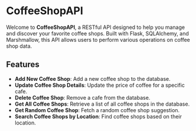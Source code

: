 # CoffeeShopAPI

Welcome to **CoffeeShopAPI**, a RESTful API designed to help you manage and discover your favorite coffee shops. Built with Flask, SQLAlchemy, and Marshmallow, this API allows users to perform various operations on coffee shop data.

## Features

- **Add New Coffee Shop**: Add a new coffee shop to the database.
- **Update Coffee Shop Details**: Update the price of coffee for a specific cafe.
- **Delete Coffee Shop**: Remove a cafe from the database.
- **Get All Coffee Shops**: Retrieve a list of all coffee shops in the database.
- **Get Random Coffee Shop**: Fetch a random coffee shop suggestion.
- **Search Coffee Shops by Location**: Find coffee shops based on their location.
